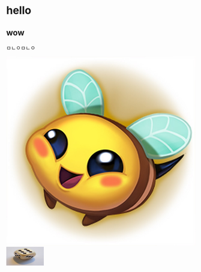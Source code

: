 # hello
## wow
ㅁㄴㅇㅁㄴㅇ

![honeybee](/screenshots/꿀벌.jpeg)
<img src="screenshots/dice.jpeg" width="100" height="50">
